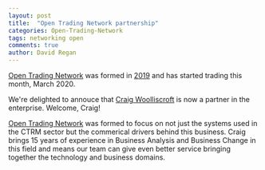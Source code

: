 ```yaml
---
layout: post
title:  "Open Trading Network partnership"
categories: Open-Trading-Network
tags: networking open
comments: true
author: David Regan
---
```


[Open Trading Network] was formed in [2019](/open-trading-network/2019/08/01/setup-otn/) and has started trading this month, March 2020.

We're delighted to annouce that [Craig Woolliscroft] is now a partner in the enterprise. Welcome, Craig!

<!--more-->

[Open Trading Network] was formed to focus on not just the systems used in the CTRM sector but the commerical drivers behind this business. Craig brings 15 years of experience in Business Analysis and Business Change in this field and means our team can give even better service bringing together the technology and business domains.

[Open Trading Network]: {{site.url}}
[Craig Woolliscroft]: https://www.linkedin.com/in/craig-woolliscroft-8122109/
